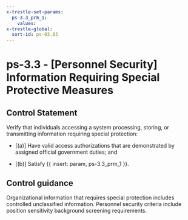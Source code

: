 ```yaml
---
x-trestle-set-params:
  ps-3.3_prm_1:
    values:
x-trestle-global:
  sort-id: ps-03.03
---
```


# ps-3.3 - \[Personnel Security\] Information Requiring Special Protective Measures

## Control Statement

Verify that individuals accessing a system processing, storing, or transmitting information requiring special protection:

- \[(a)\] Have valid access authorizations that are demonstrated by assigned official government duties; and

- \[(b)\] Satisfy {{ insert: param, ps-3.3_prm_1 }}.

## Control guidance

Organizational information that requires special protection includes controlled unclassified information. Personnel security criteria include position sensitivity background screening requirements.

